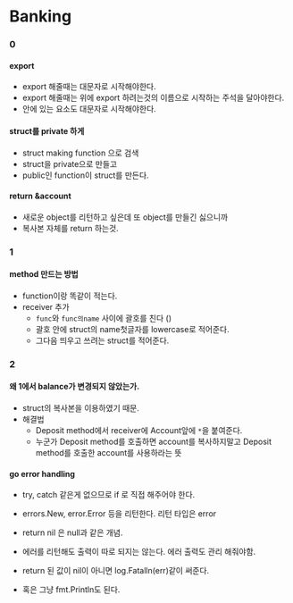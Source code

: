 # Banking

### 0

#### export
- export 해줄때는 대문자로 시작해야한다.
- export 해줄때는 위에 export 하려는것의 이름으로 시작하는 주석을 달아야한다.
- 안에 있는 요소도 대문자로 시작해야한다.

#### struct를 private 하게
- struct making function 으로 검색
- struct을 private으로 만들고
- public인 function이 struct를 만든다.

#### return &account
- 새로운 object를 리턴하고 싶은데 또 object를 만들긴 싫으니까
- 복사본 자체를 return 하는것.

### 1

#### method 만드는 방법
- function이랑 똑같이 적는다.
- receiver 추가
  - `func`와 `func의name` 사이에 괄호를 친다 ()
  - 괄호 안에 struct의 name첫글자를 lowercase로 적어준다.
  - 그다음 띄우고 쓰려는 struct를 적어준다.

### 2

#### 왜 1에서 balance가 변경되지 않았는가.

- struct의 복사본을 이용하였기 때문.
- 해결법
  - Deposit method에서 receiver에 Account앞에 `*`을 붙여준다.
  - 누군가 Deposit method를 호출하면 account를 복사하지말고 Deposit method를 호출한 account를 사용하라는 뜻

#### go error handling

- try, catch 같은게 없으므로 if 로 직접 해주어야 한다.
- errors.New, error.Error 등을 리턴한다. 리턴 타입은 error
- return nil 은 null과 같은 개념.

- 에러를 리턴해도 출력이 따로 되지는 않는다. 에러 출력도 관리 해줘야함.
- return 된 값이 nil이 아니면 log.Fatalln(err)같이 써준다.
- 혹은 그냥 fmt.Println도 된다.